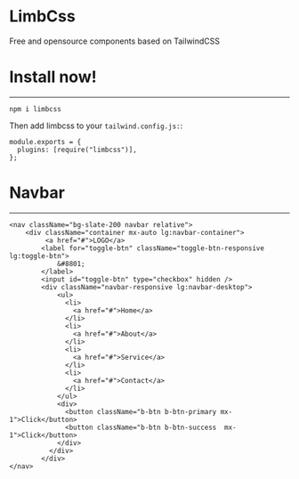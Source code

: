 # LimbCss

Free and opensource components based on TailwindCSS

# Install now!

---

`npm i limbcss`

Then add limbcss to your `tailwind.config.js:`:

```
module.exports = {
  plugins: [require("limbcss")],
};
```

# Navbar

---

```
<nav className="bg-slate-200 navbar relative">
    <div className="container mx-auto lg:navbar-container">
         <a href="#">LOGO</a>
        <label for="toggle-btn" className="toggle-btn-responsive lg:toggle-btn">
            &#8801;
        </label>
        <input id="toggle-btn" type="checkbox" hidden />
        <div className="navbar-responsive lg:navbar-desktop">
            <ul>
              <li>
                <a href="#">Home</a>
              </li>
              <li>
                <a href="#">About</a>
              </li>
              <li>
                <a href="#">Service</a>
              </li>
              <li>
                <a href="#">Contact</a>
              </li>
            </ul>
            <div>
              <button className="b-btn b-btn-primary mx-1">Click</button>
              <button className="b-btn b-btn-success  mx-1">Click</button>
            </div>
          </div>
        </div>
</nav>
```
